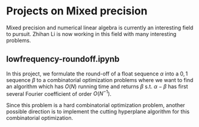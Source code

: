 # Projects on Mixed precision

Mixed precision and numerical linear algebra is currently an interesting field to pursuit. Zhihan Li is now working in this field with many interesting problems.

## lowfrequency-roundoff.ipynb
In this project, we formulate the round-off of a float sequence $\alpha$ into a $0, 1$ sequence $\beta$ to a combinatorial optimization problems where we want to find an algorithm
which has $O(N)$ running time and returns $\beta$ s.t. $\alpha - \beta$ has first several Fourier coefficient of order $O(N^{-1})$.

Since this problem is a hard combinatorial optimization problem, another possible direction is to implement the cutting hyperplane algorithm for this combinatorial optimization.
